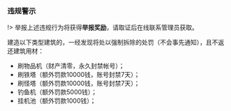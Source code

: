 ### 违规警示

!> 举报上述违规行为将获得**举报奖励**，请取证后在线联系管理员获取。

建造以下类型建筑的，一经发现将处以强制拆除的处罚（不会事先通知），且不返还建筑用材：

- 刷物品机（财产清零，永久封禁帐号）；
- 刷铁塔（额外罚款10000钱，账号封禁7天）；
- 刷怪塔（额外罚款10000钱，账号封禁7天）；
- 钓鱼机（额外罚款5000钱）；
- 挂机池（额外罚款1000钱）；
